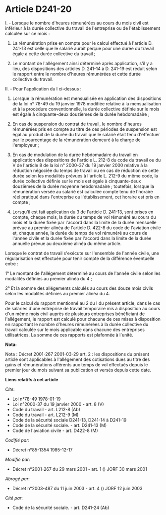 # Article D241-20

I. - Lorsque le nombre d'heures rémunérées au cours du mois civil est inférieur à la durée collective du travail de
l'entreprise ou de l'établissement calculée sur ce mois :

1. La rémunération prise en compte pour le calcul effectué à l'article D. 241-13 est celle que le salarié aurait perçue pour
une durée du travail égale à cette durée collective du travail ;

2. Le montant de l'allégement ainsi déterminé après application, s'il y a lieu, des dispositions des articles D. 241-14 à D.
241-19 est réduit selon le rapport entre le nombre d'heures rémunérées et cette durée collective du travail.

II. - Pour l'application du I ci-dessus :

1. Lorsque la rémunération est mensualisée en application des dispositions de la loi n° 78-49 du 19 janvier 1978 modifiée
relative à la mensualisation et à la procédure conventionnelle, la durée collective définie sur le mois est égale à
cinquante-deux douzièmes de la durée hebdomadaire ;

2. En cas de suspension du contrat de travail, le nombre d'heures rémunérées pris en compte au titre de ces périodes de
suspension est égal au produit de la durée du travail que le salarié était tenu d'effectuer par le pourcentage de la
rémunération demeuré à la charge de l'employeur ;

3. En cas de modulation de la durée hebdomadaire du travail en application des dispositions de l'article L. 212-8 du code du
travail ou du V de l'article 8 de la loi n° 2000-37 du 19 janvier 2000 relative à la réduction négociée du temps de travail
ou en cas de réduction de cette durée selon les modalités prévues à l'article L. 212-9 du même code, la durée collective
définie sur le mois est égale à cinquante-deux douzièmes de la durée moyenne hebdomadaire ; toutefois, lorsque la
rémunération versée au salarié est calculée compte tenu de l'horaire réel pratiqué dans l'entreprise ou l'établissement, cet
horaire est pris en compte ;

4. Lorsqu'il est fait application du 3 de l'article D. 241-13, sont prises en compte, chaque mois, la durée du temps de vol
rémunéré au cours du mois et la durée fixée par l'accord dans la limite de la durée mensuelle prévue au premier alinéa de
l'article D. 422-8 du code de l'aviation civile et, chaque année, la durée du temps de vol rémunéré au cours de l'année
civile et la durée fixée par l'accord dans la limite de la durée annuelle prévue au deuxième alinéa du même article.

Lorsque le contrat de travail s'exécute sur l'ensemble de l'année civile, une régularisation est effectuée pour tenir compte
de la différence éventuelle entre :

1° Le montant de l'allégement déterminé au cours de l'année civile selon les modalités définies au premier alinéa du 4 ;

2° Et la somme des allégements calculés au cours des douze mois civils selon les modalités définies au premier alinéa du 4.

Pour le calcul du rapport mentionné au 2 du I du présent article, dans le cas de salariés d'une entreprise de travail
temporaire mis à disposition au cours d'un même mois civil auprès de plusieurs entreprises bénéficiant de l'allégement, le
rapport est calculé pour chacune de ces mises à disposition en rapportant le nombre d'heures rémunérées à la durée collective
du travail calculée sur le mois applicable dans chacune des entreprises utilisatrices. La somme de ces rapports est plafonnée
à l'unité.

**Nota:**

Nota : Décret 2001-267 2001-03-29 art. 2 : les dispositions du présent article sont applicables à l'allégement des
cotisations dues au titre des gains et rémunérations afférents aux temps de vol effectués depuis le premier jour du mois
suivant sa publication et versés depuis cette date.

**Liens relatifs à cet article**

_Cite_:

  - Loi n°78-49 1978-01-19
  - Loi n°2000-37 du 19 janvier 2000 - art. 8 (V)
  - Code du travail - art. L212-8 (Ab)
  - Code du travail - art. L212-9 (M)
  - Code de la sécurité sociale D241-13, D241-14 à D241-19
  - Code de la sécurité sociale. - art. D241-13 (M)
  - Code de l'aviation civile - art. D422-8 (M)

_Codifié par_:

  - Décret n°85-1354 1985-12-17

_Modifié par_:

  - Décret n°2001-267 du 29 mars 2001 - art. 1 () JORF 30 mars 2001

_Abrogé par_:

  - Décret n°2003-487 du 11 juin 2003 - art. 4 () JORF 12 juin 2003

_Cité par_:

  - Code de la sécurité sociale. - art. D241-24 (Ab)
